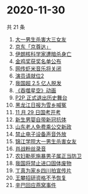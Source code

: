# 2020-11-30

共 21 条

<!-- BEGIN ZHIHUSEARCH -->
<!-- 最后更新时间 Mon Nov 30 2020 16:07:38 GMT+0800 (CST) -->
1. [大一男生杀害大三女友](https://www.zhihu.com/search?q=锦江学院)
1. [京东「京尊达」](https://www.zhihu.com/search?q=京尊达)
1. [伊朗核科学家遭暗杀身亡](https://www.zhihu.com/search?q=伊朗核科学家)
1. [金鸡奖获奖名单公布](https://www.zhihu.com/search?q=金鸡奖)
1. [网传虾米音乐将关闭](https://www.zhihu.com/search?q=虾米音乐)
1. [演员请就位2](https://www.zhihu.com/search?q=演员请就位2)
1. [我国超 2.5 亿人脱发](https://www.zhihu.com/search?q=脱发)
1. [《吞噬星空》动画](https://www.zhihu.com/search?q=吞噬星空)
1. [P2P 正式退出历史舞台](https://www.zhihu.com/search?q=P2P)
1. [黑龙江日报为雪乡喊冤](https://www.zhihu.com/search?q=雪乡烤肠)
1. [11 月 29 日国考开考](https://www.zhihu.com/search?q=国考)
1. [新生男婴自带新冠抗体](https://www.zhihu.com/search?q=新冠抗体)
1. [山东老人免费乘公交新政](https://www.zhihu.com/search?q=老人免费乘公交车)
1. [禁止电子设备声音外放](https://www.zhihu.com/search?q=上海地铁)
1. [锦江学院大一男生杀害女友](https://www.zhihu.com/search?q=锦江学院)
1. [肖战粉丝录音](https://www.zhihu.com/search?q=肖战录音 )
1. [农妇勒死施暴男子属正当防卫](https://www.zhihu.com/search?q=农妇勒死男子)
1. [我国将禁止进口固体废物](https://www.zhihu.com/search?q=固体废物)
1. [丁真为家乡四川拍宣传片](https://www.zhihu.com/search?q=丁真)
1. [王攀招研资格不予恢复](https://www.zhihu.com/search?q=王攀)
1. [辛巴回应燕窝事件](https://www.zhihu.com/search?q=辛巴燕窝)
<!-- END ZHIHUSEARCH -->
